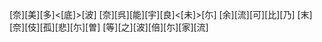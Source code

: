 [奈][美][多]<[底]>[波] [奈][呉][能][宇][良]<[未]>[尓] [余][流][可][比][乃] [末][奈][伎][孤][悲][尓][曽] [等][之][波][倍][尓][家][流]
